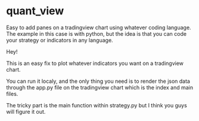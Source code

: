 # quant_view
Easy to add panes on a tradingview chart using whatever coding language. The example in this case is with python, but the idea is that you can code your strategy or indicators in any language.

Hey!

This is an easy fix to plot whatever indicators you want on a tradingview chart.

You can run it localy, and the only thing you need is to render the json data through the app.py file on the tradingview chart which is the index and main files.

The tricky part is the main function within strategy.py but I think you guys will figure it out.

